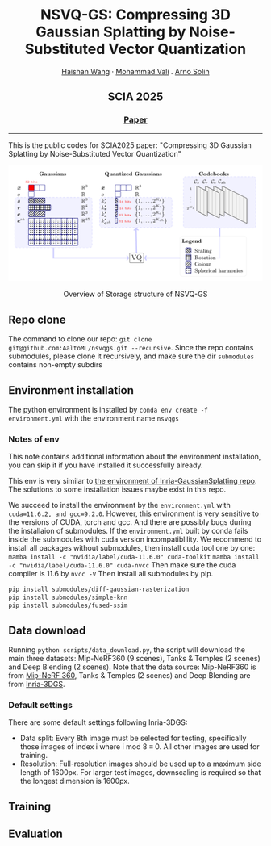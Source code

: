 <div align="center">

  # <strong>NSVQ-GS</strong>: Compressing 3D Gaussian Splatting by Noise-Substituted Vector Quantization

  <p align="center">
    <a href="https://haishan-wang.github.io">Haishan Wang</a> ·
    <a href="https://research.aalto.fi/en/persons/mohammad-hassan-vali">Mohammad Vali</a> .
    <a href="https://users.aalto.fi/~asolin/">Arno Solin</a>
  </p>

  <h2 align="center">SCIA 2025</h2>

  <h3>
    <a href="https://arxiv.org/abs/2504.03059">Paper</a> 
  </h3>

</div>

---

This is the public codes for SCIA2025 paper: "Compressing 3D Gaussian Splatting by Noise-Substituted Vector Quantization"

<div align="center">
  <img src="assets/structure.png" alt="structure" />
  <p> Overview of Storage structure of NSVQ-GS </p>
</div>

## Repo clone
The command to clone our repo: `git clone git@github.com:AaltoML/nsvqgs.git --recursive`.
Since the repo contains submodules, please clone it recursively, and make sure the dir `submodules` contains non-empty subdirs

## Environment installation
The python environment is installed by 
`conda env create -f environment.yml` with the environment name `nsvqgs`

### Notes of env 
This note contains additional information about the environment installation, you can skip it if you have installed it successfully already.

This env is very similar to [the environment of Inria-GaussianSplatting repo](https://github.com/graphdeco-inria/gaussian-splatting/blob/main/environment.yml). The solutions to some installation issues maybe exist in this repo.

We succeed to install the environment by the `environment.yml` with `cuda=11.6.2, and gcc=9.2.0`. However, this environment is very sensitive to the versions of CUDA, torch and gcc. And there are possibly bugs during the installaion of submodules. If the `environment.yml` built by conda fails inside the submodules with cuda version incompatiblility. We recommend to install all packages without submodules, then install cuda tool one by one:
`mamba install -c "nvidia/label/cuda-11.6.0" cuda-toolkit`
`mamba install -c "nvidia/label/cuda-11.6.0" cuda-nvcc`
Then make sure the cuda compiler is 11.6 by
`nvcc -V`
Then install all submodules by pip.
```
pip install submodules/diff-gaussian-rasterization
pip install submodules/simple-knn
pip install submodules/fused-ssim
```
## Data download 
Running `python scripts/data_download.py`, the script will download the main three datasets: Mip-NeRF360 (9 scenes), Tanks & Temples (2 scenes) and Deep Blending (2 scenes).
Note that the data source: Mip-NeRF360 is from [Mip-NeRF 360](https://jonbarron.info/mipnerf360/), Tanks & Temples (2 scenes) and Deep Blending are from [Inria-3DGS](https://repo-sam.inria.fr/fungraph/3d-gaussian-splatting/).

### Default settings
There are some default settings following Inria-3DGS:
- Data split: Every 8th image must be selected for testing, specifically those images of index i where i mod 8 ≡ 0. All other images are used for training.
- Resolution: Full-resolution images should be used up to a maximum side length of 1600px. For larger test images, downscaling is required so that the longest dimension is 1600px.

## Training 




## Evaluation

